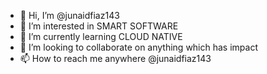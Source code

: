 - 👋 Hi, I’m @junaidfiaz143
- 👀 I’m interested in SMART SOFTWARE
- 🌱 I’m currently learning CLOUD NATIVE
- 💞️ I’m looking to collaborate on anything which has impact
- 📫 How to reach me anywhere @junaidfiaz143

<!---
junaidfiaz143/junaidfiaz143 is a ✨ special ✨ repository because its `README.md` (this file) appears on your GitHub profile.
You can click the Preview link to take a look at your changes.
--->
